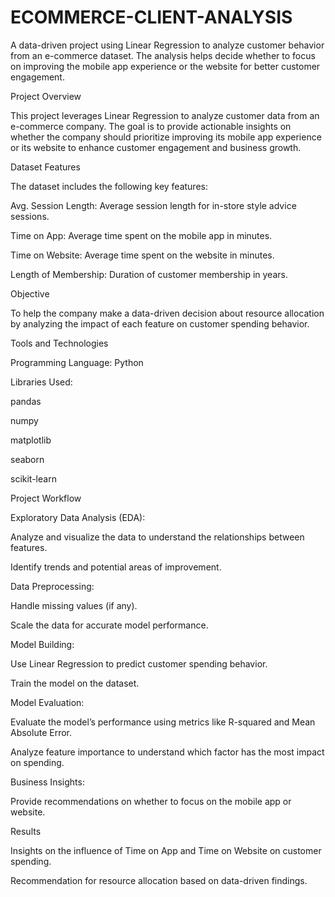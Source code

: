 # ECOMMERCE-CLIENT-ANALYSIS
 A data-driven project using Linear Regression to analyze customer behavior from an e-commerce dataset. The analysis helps decide whether to focus on improving the mobile app experience or the website for better customer engagement.

Project Overview

This project leverages Linear Regression to analyze customer data from an e-commerce company. The goal is to provide actionable insights on whether the company should prioritize improving its mobile app experience or its website to enhance customer engagement and business growth.

Dataset Features

The dataset includes the following key features:

Avg. Session Length: Average session length for in-store style advice sessions.

Time on App: Average time spent on the mobile app in minutes.

Time on Website: Average time spent on the website in minutes.

Length of Membership: Duration of customer membership in years.

Objective

To help the company make a data-driven decision about resource allocation by analyzing the impact of each feature on customer spending behavior.

Tools and Technologies

Programming Language: Python

Libraries Used:

pandas

numpy

matplotlib

seaborn

scikit-learn

Project Workflow

Exploratory Data Analysis (EDA):

Analyze and visualize the data to understand the relationships between features.

Identify trends and potential areas of improvement.

Data Preprocessing:

Handle missing values (if any).

Scale the data for accurate model performance.

Model Building:

Use Linear Regression to predict customer spending behavior.

Train the model on the dataset.

Model Evaluation:

Evaluate the model’s performance using metrics like R-squared and Mean Absolute Error.

Analyze feature importance to understand which factor has the most impact on spending.

Business Insights:

Provide recommendations on whether to focus on the mobile app or website.

Results

Insights on the influence of Time on App and Time on Website on customer spending.

Recommendation for resource allocation based on data-driven findings.

